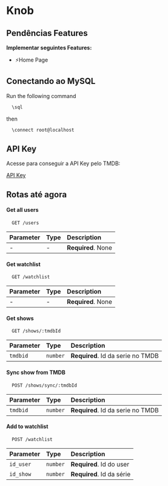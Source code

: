 # Knob

## **Pendências Features**

 **Implementar seguintes Features:**
 - ⚡️Home Page 

## Conectando ao MySQL
Run the following command

```bash
  \sql
```
then
```bash
  \connect root@localhost
```


## API Key

Acesse para conseguir a API Key pelo TMDB:

[API Key](https://developer.themoviedb.org/docs/getting-started)


## Rotas até agora

#### Get all users

```http
  GET /users
```

| Parameter | Type     | Description                |
| :-------- | :------- | :------------------------- |
| - | -| **Required**. None |

#### Get watchlist

```http
  GET /watchlist
```

| Parameter | Type     | Description                       |
| :-------- | :------- | :-------------------------------- |
| -     | - | **Required**. None |

#### Get shows

```http
  GET /shows/:tmdbId
```

| Parameter | Type     | Description                       |
| :-------- | :------- | :-------------------------------- |
| `tmdbid`      | `number` | **Required**. Id da serie no TMDB|

#### Sync show from TMDB

```http
  POST /shows/sync/:tmdbId
```

| Parameter | Type     | Description                       |
| :-------- | :------- | :-------------------------------- |
| `tmdbid`      | `number` | **Required**. Id da serie no TMDB|


#### Add to watchlist

```http
  POST /watchlist
```

| Parameter | Type     | Description                       |
| :-------- | :------- | :-------------------------------- |
| `id_user`      | `number` | **Required**. Id do user|
| `id_show`      | `number` | **Required**. Id da série|







 